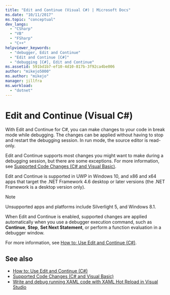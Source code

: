 ```yaml
---
title: "Edit and Continue (Visual C#) | Microsoft Docs"
ms.date: "10/11/2017"
ms.topic: "conceptual"
dev_langs:
  - "CSharp"
  - "VB"
  - "FSharp"
  - "C++"
helpviewer_keywords:
  - "debugger, Edit and Continue"
  - "Edit and Continue [C#]"
  - "debugging [C#], Edit and Continue"
ms.assetid: 591bd1b7-ef10-4d10-817b-3f92ca4be006
author: "mikejo5000"
ms.author: "mikejo"
manager: jillfra
ms.workload:
  - "dotnet"
---
```

# Edit and Continue (Visual C#)
 With Edit and Continue for C#, you can make changes to your code in break mode while debugging. The changes can be applied without having to stop and restart the debugging session. In run mode, the source editor is read-only.

 Edit and Continue supports most changes you might want to make during a debugging session, but there are some exceptions. For more information, see [Supported Code Changes (C# and Visual Basic)](../debugger/supported-code-changes-csharp.md).

 Edit and Continue is supported in UWP in Windows 10, and x86 and x64 apps that target the .NET Framework 4.6 desktop or later versions (the .NET Framework is a desktop version only).

 > [!NOTE]
 > Unsupported apps and platforms include Silverlight 5, and Windows 8.1.

 When Edit and Continue is enabled, supported changes are applied automatically when you use a debugger execution command, such as **Continue**, **Step**, **Set Next Statement**, or perform a function evaluation in a debugger window.

 For more information, see [How to: Use Edit and Continue (C#)](../debugger/how-to-use-edit-and-continue-csharp.md).

## See also
- [How to: Use Edit and Continue (C#)](../debugger/how-to-use-edit-and-continue-csharp.md)
- [Supported Code Changes (C# and Visual Basic)](../debugger/supported-code-changes-csharp.md)
- [Write and debug running XAML code with XAML Hot Reload in Visual Studio](../xaml-tools/xaml-hot-reload.md)
